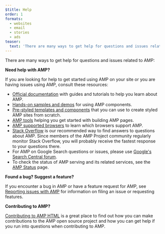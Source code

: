 ```yaml
---
$title: Help
order: 1
formats:
  - websites
  - email
  - stories
  - ads
teaser:
  text: 'There are many ways to get help for questions and issues related to AMP:'
---
```


<!--
This file is imported from https://github.com/ampproject/amphtml/blob/main/docs/SUPPORT.md.
Please do not change this file.
If you have found a bug or an issue please
have a look and request a pull request there.
-->

<!-- DO NOT RENAME OR REMOVE THIS FILE - it's hosted here https://amp.dev/support/ -->



There are many ways to get help for questions and issues related to AMP:

**Need help with AMP?**

If you are looking for help to get started using AMP on your site or you are having issues using AMP, consult these resources:

-   [Official documentation](https://amp.dev/documentation/guides-and-tutorials/) with guides and tutorials to help you learn about AMP.
-   [Hands-on samples and demos](https://amp.dev/documentation/examples/) for using AMP components.
-   [Pre-styled templates and components](https://amp.dev/documentation/templates/) that you can use to create styled AMP sites from scratch.
-   [AMP tools](https://amp.dev/documentation/tools) helping you get started with building AMP pages.
-   [AMP supported browsers](https://amp.dev/support/faq/supported-browsers) to learn which browsers support AMP.
-   [Stack Overflow](http://stackoverflow.com/questions/tagged/amp-html) is our recommended way to find answers to questions about AMP. Since members of the AMP Project community regularly monitor Stack Overflow, you will probably receive the fastest response to your questions there.
-   For AMP on Google Search questions or issues, please use [Google's Search Central forum](https://support.google.com/webmasters/community).
-   To check the status of AMP serving and its related services, see the [AMP Status](https://status.ampproject.org/) page.

**Found a bug? Suggest a feature?**

If you encounter a bug in AMP or have a feature request for AMP, see [Reporting issues with AMP](https://github.com/ampproject/amphtml/blob/main/docs/contributing.md#reporting-issues-with-amp) for information on filing an issue or requesting features.

**Contributing to AMP?**

[Contributing to AMP HTML](https://github.com/ampproject/amphtml/blob/main/docs/contributing.md#ongoing-participation) is a great place to find out how you can make contributions to the AMP open source project and how you can get help if you run into questions when contributing to AMP.
